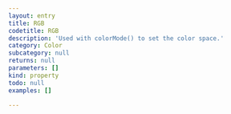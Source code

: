 ```yaml
---
layout: entry
title: RGB
codetitle: RGB
description: 'Used with colorMode() to set the color space.'
category: Color
subcategory: null
returns: null
parameters: []
kind: property
todo: null
examples: []

---
```

